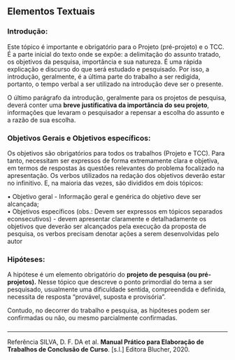 ##  Elementos Textuais
   
 ### Introdução:  
Este tópico é importante e obrigatório para o Projeto (pré-projeto) e o TCC. É a parte inicial do texto onde se expõe: a delimitação do assunto tratado, os objetivos da pesquisa, importância e sua natureza. É uma rápida explicação e discurso do que será estudado e pesquisado. Por isso, a introdução, geralmente,  é a última parte do trabalho a ser redigida, portanto, o tempo verbal a ser utilizado na introdução deve ser o presente.

O último parágrafo da introdução, geralmente para os projetos de pesquisa, deverá conter uma **breve justificativa da importância do seu projeto**, informações que levaram o pesquisador a repensar a escolha do assunto e a razão de sua escolha.

### Objetivos Gerais e Objetivos específicos:  
Os objetivos são obrigatórios para todos os trabalhos (Projeto e TCC). Para tanto, necessitam ser expressos de forma extremamente clara e objetiva, em termos de respostas às questões relevantes do problema focalizado na apresentação. Os verbos utilizados na redação dos objetivos deverão estar no infinitivo. E, na maioria das vezes, são divididos em dois tópicos:  

• Objetivo geral - Informação geral e genérica do objetivo deve ser alcançada;  
• Objetivos específicos (obs.: Devem ser expressos em tópicos separados econsecutivos) - devem apresentar claramente e detalhadamente os objetivos que deverão ser alcançados pela execução da proposta de pesquisa, os verbos precisam denotar ações a serem desenvolvidas pelo autor

### Hipóteses:  
A hipótese é um elemento obrigatório do **projeto de pesquisa (ou pré-projetos).** Nesse tópico que descreve o ponto primordial do tema a ser pesquisado, usualmente uma dificuldade sentida, compreendida e definida, necessita de resposta “provável, suposta e provisória”.

Contudo, no decorrer do trabalho e pesquisa, as hipóteses podem ser confirmadas ou não, ou mesmo parcialmente confirmadas.

###

---
Referência
SILVA, D. F. DA et al. **Manual Prático para Elaboração de Trabalhos de Conclusão de Curso**. \[s.l.\] Editora Blucher, 2020.